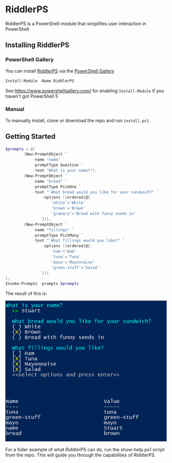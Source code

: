 # RiddlerPS
RiddlerPS is a PowerShell module that simplifies user interaction in PowerShell

## Installing RiddlerPS
### PowerShell Gallery
You can install [RiddlerPS](https://www.powershellgallery.com/packages/riddlerps/) via the [PowerShell Gallery](https://www.powershellgallery.com)

```powershell
Install-Module -Name RiddlerPS
```

See https://www.powershellgallery.com/ for enabling `Install-Module` if you haven't got PowerShell 5

### Manual
To manually install, clone or download the repo and run `install.ps1`

## Getting Started

```powershell
$prompts = @(
        (New-PromptObject `
            -name "name" `
            -promptType Question `
            -text "What is your name?"),       
        (New-PromptObject `
            -name "bread" `
            -promptType PickOne `
            -text "`What bread would you like for your sandwich?" `
                -options ([ordered]@{
                    'white'='White'
                    'brown'='Brown'
                    'granary'='Bread with funny seeds in'
                })),      
        (New-PromptObject `
            -name "fillings" `
            -promptType PickMany `
            -text "`What fillings would you like?" `
                -options ([ordered]@{
                    'ham'='Ham'
                    'tuna'='Tuna'
                    'mayo'='Mayonnaise'
                    'green-stuff'='Salad'
                }))           
);
Invoke-Prompts -prompts $prompts
```

The result of this is:

![sample-output](images/sample-output.png)



For a fuller example of what RiddlerPS can do, run the show-help.ps1 script from the repo. This will guide you through the capabilities of RiddlerPS.